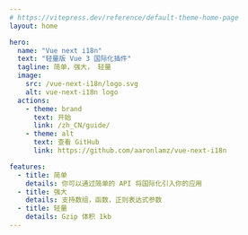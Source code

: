 ```yaml
---
# https://vitepress.dev/reference/default-theme-home-page
layout: home

hero:
  name: "Vue next i18n"
  text: "轻量版 Vue 3 国际化插件"
  tagline: 简单，强大， 轻量
  image:
    src: /vue-next-i18n/logo.svg
    alt: vue-next-i18n logo
  actions:
    - theme: brand
      text: 开始
      link: /zh_CN/guide/
    - theme: alt
      text: 查看 GitHub 
      link: https://github.com/aaronlamz/vue-next-i18n

features:
  - title: 简单
    details: 你可以通过简单的 API 将国际化引入你的应用
  - title: 强大
    details: 支持数组，函数，正则表达式参数
  - title: 轻量
    details: Gzip 体积 1kb
---
```


